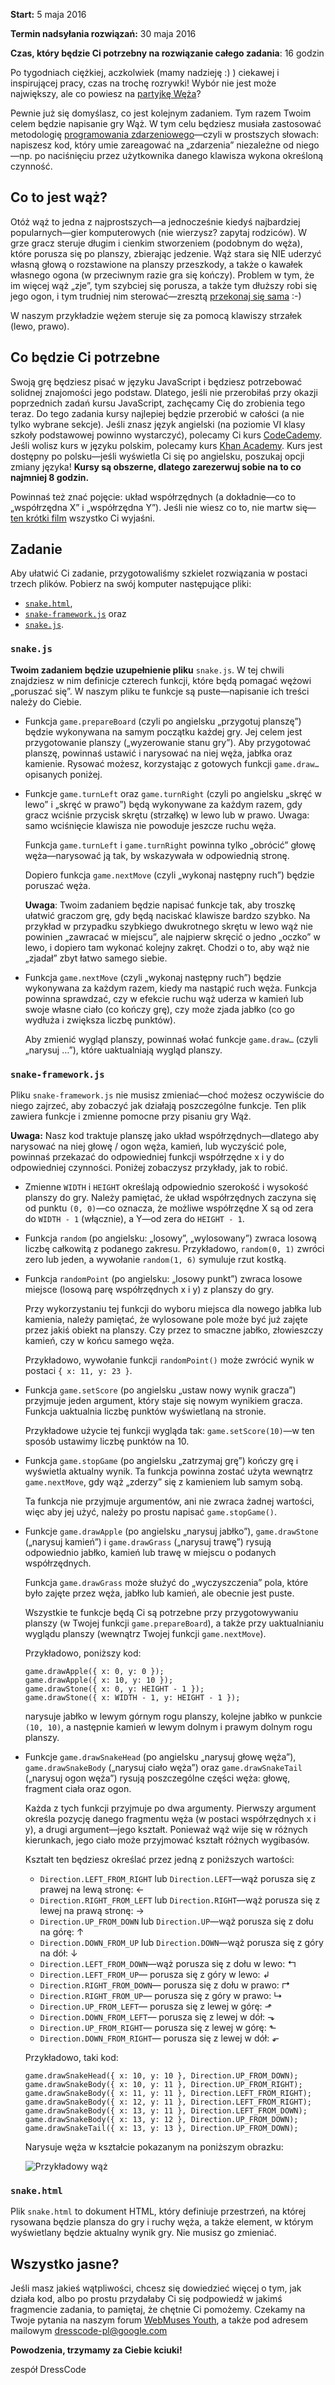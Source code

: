 **Start:** 5 maja 2016

**Termin nadsyłania rozwiązań:** 30 maja 2016

**Czas, który będzie Ci potrzebny na rozwiązanie całego zadania**: 16 godzin

Po tygodniach ciężkiej, aczkolwiek (mamy nadzieję :) ) ciekawej
i inspirującej pracy, czas na trochę rozrywki!  Wybór nie jest może
największy, ale co powiesz na [partyjkę
Węża](http://mina86.github.io/dresscode-snake/demo/snake.html)?

Pewnie już się domyślasz, co jest kolejnym zadaniem.  Tym razem Twoim
celem będzie napisanie gry Wąż.  W tym celu będziesz musiała
zastosować metodologię [programowania
zdarzeniowego](https://pl.wikipedia.org/wiki/Programowanie_sterowane_zdarzeniami)—czyli
w prostszych słowach: napiszesz kod, który umie zareagować na
„zdarzenia” niezależne od niego—np. po naciśnięciu przez użytkownika
danego klawisza wykona określoną czynność.

## Co to jest wąż?

Otóż wąż to jedna z najprostszych—a jednocześnie kiedyś najbardziej
popularnych—gier komputerowych (nie wierzysz? zapytaj rodziców).
W grze gracz steruje długim i cienkim stworzeniem (podobnym do węża),
które porusza się po planszy, zbierając jedzenie.  Wąż stara się NIE
uderzyć własną głową o rozstawione na planszy przeszkody, a także
o kawałek własnego ogona (w przeciwnym razie gra się kończy).  Problem
w tym, że im więcej wąż „zje”, tym szybciej się porusza, a także tym
dłuższy robi się jego ogon, i tym trudniej nim sterować—zresztą
[przekonaj się
sama](http://mina86.github.io/dresscode-snake/demo/snake.html) :-)

W naszym przykładzie wężem steruje się za pomocą klawiszy strzałek
(lewo, prawo).

## Co będzie Ci potrzebne

Swoją grę będziesz pisać w języku JavaScript i będziesz potrzebować
solidnej znajomości jego podstaw.  Dlatego, jeśli nie przerobiłaś przy
okazji poprzednich zadań kursu JavaScript, zachęcamy Cię do zrobienia
tego teraz.  Do tego zadania kursy najlepiej będzie przerobić
w całości (a nie tylko wybrane sekcje).  Jeśli znasz język angielski
(na poziomie VI klasy szkoły podstawowej powinno wystarczyć), polecamy
Ci kurs [CodeCademy](https://www.codecademy.com/learn/javascript).
Jeśli wolisz kurs w języku polskim, polecamy kurs [Khan
Academy](https://pl.khanacademy.org/computing/computer-programming/programming).
Kurs jest dostępny po polsku—jeśli wyświetla Ci się po angielsku,
poszukaj opcji zmiany języka!
**Kursy są obszerne, dlatego zarezerwuj sobie na to co najmniej 8 godzin.**

Powinnaś też znać pojęcie: układ współrzędnych (a dokładnie—co to
„współrzędna X” i „współrzędna Y”).  Jeśli nie wiesz co to, nie martw
się—[ten krótki
film](https://pl.khanacademy.org/math/cc-sixth-grade-math/cc-6th-negative-number-topic/cc-6th-coordinate-plane/v/the-coordinate-plane)
wszystko Ci wyjaśni.

## Zadanie

Aby ułatwić Ci zadanie, przygotowaliśmy szkielet rozwiązania w postaci
trzech plików.  Pobierz na swój komputer następujące pliki:

 *  [`snake.html`](http://mina86.github.io/dresscode-snake/files/snake.html),
 *  [`snake-framework.js`](http://mina86.github.io/dresscode-snake/files/snake-framework.js) oraz
 *  [`snake.js`](http://mina86.github.io/dresscode-snake/files/snake.js).

### `snake.js`

**Twoim zadaniem będzie uzupełnienie pliku** `snake.js`.  W tej chwili
znajdziesz w nim definicje czterech funkcji, które będą pomagać wężowi
„poruszać się”.  W naszym pliku te funkcje są puste—napisanie ich
treści należy do Ciebie.

 *  Funkcja `game.prepareBoard` (czyli po angielsku „przygotuj
    planszę”) będzie wykonywana na samym początku każdej gry.  Jej
    celem jest przygotowanie planszy („wyzerowanie stanu gry”).  Aby
    przygotować planszę, powinnaś ustawić i narysować na niej węża,
    jabłka oraz kamienie.  Rysować możesz, korzystając z gotowych
    funkcji `game.draw…` opisanych poniżej.

 *  Funkcje `game.turnLeft` oraz `game.turnRight` (czyli po angielsku
    „skręć w lewo” i „skręć w prawo”) będą wykonywane za każdym razem,
    gdy gracz wciśnie przycisk skrętu (strzałkę) w lewo lub w prawo.
    Uwaga: samo wciśnięcie klawisza nie powoduje jeszcze ruchu węża.

    Funkcja `game.turnLeft` i `game.turnRight` powinna tylko „obrócić”
    głowę węża—narysować ją tak, by wskazywała w odpowiednią stronę.

    Dopiero funkcja `game.nextMove` (czyli „wykonaj następny ruch”)
    będzie poruszać węża.

    **Uwaga**: Twoim zadaniem będzie napisać funkcje tak, aby troszkę
    ułatwić graczom grę, gdy będą naciskać klawisze bardzo szybko.  Na
    przykład w przypadku szybkiego dwukrotnego skrętu w lewo wąż nie
    powinien „zawracać w miejscu”, ale najpierw skręcić o jedno
    „oczko” w lewo, i dopiero tam wykonać kolejny zakręt.  Chodzi
    o to, aby wąż nie „zjadał” zbyt łatwo samego siebie.

 *  Funkcja `game.nextMove` (czyli „wykonaj następny ruch”) będzie
    wykonywana za każdym razem, kiedy ma nastąpić ruch węża.  Funkcja
    powinna sprawdzać, czy w efekcie ruchu wąż uderza w kamień lub
    swoje własne ciało (co kończy grę), czy może zjada jabłko (co go
    wydłuża i zwiększa liczbę punktów).

    Aby zmienić wygląd planszy, powinnaś wołać funkcje `game.draw…`
    (czyli „narysuj …”), które uaktualniają wygląd planszy.

### `snake-framework.js`

Pliku `snake-framework.js` nie musisz zmieniać—choć możesz oczywiście
do niego zajrzeć, aby zobaczyć jak działają poszczególne funkcje.  Ten
plik zawiera funkcje i zmienne pomocne przy pisaniu gry Wąż.

**Uwaga:** Nasz kod traktuje planszę jako układ współrzędnych—dlatego
aby narysować na niej głowę / ogon węża, kamień, lub wyczyścić pole,
powinnaś przekazać do odpowiedniej funkcji współrzędne x i y do odpowiedniej
czynności. Poniżej zobaczysz przykłady, jak to robić.

 *  Zmienne `WIDTH` i `HEIGHT` określają odpowiednio szerokość
    i wysokość planszy do gry.  Należy pamiętać, że układ
    współrzędnych zaczyna się od punktu `(0, 0)`—co oznacza, że
    możliwe współrzędne X są od zera do `WIDTH - 1` (włącznie),
    a Y—od zera do `HEIGHT - 1`.

 *  Funkcja `random` (po angielsku: „losowy”, „wylosowany”) zwraca
    losową liczbę całkowitą z podanego zakresu.  Przykładowo,
    `random(0, 1)` zwróci zero lub jeden, a wywołanie `random(1, 6)`
    symuluje rzut kostką.

 *  Funkcja `randomPoint` (po angielsku: „losowy punkt”) zwraca losowe
    miejsce (losową parę współrzędnych x i y) z planszy do gry.

    Przy wykorzystaniu tej funkcji do wyboru miejsca dla nowego jabłka
    lub kamienia, należy pamiętać, że wylosowane pole może być już
    zajęte przez jakiś obiekt na planszy.  Czy przez to smaczne jabłko,
    złowieszczy kamień, czy w końcu samego węża.

    Przykładowo, wywołanie funkcji `randomPoint()` może zwrócić wynik
    w postaci `{ x: 11, y: 23 }`.

 *  Funkcja `game.setScore` (po angielsku „ustaw nowy wynik gracza”)
    przyjmuje jeden argument, który staje się nowym wynikiem gracza.
    Funkcja uaktualnia liczbę punktów wyświetlaną na stronie.

    Przykładowe użycie tej funkcji wygląda tak: `game.setScore(10)`—w ten
    sposób ustawimy liczbę punktów na 10.

 *  Funkcja `game.stopGame` (po angielsku „zatrzymaj grę”) kończy grę
    i wyświetla aktualny wynik.  Ta funkcja powinna zostać użyta
    wewnątrz `game.nextMove`, gdy wąż „zderzy” się z kamieniem lub samym sobą.

    Ta funkcja nie przyjmuje argumentów, ani nie zwraca żadnej wartości,
    więc aby jej użyć, należy po prostu napisać `game.stopGame()`.

 *  Funkcje `game.drawApple` (po angielsku „narysuj jabłko”), `game.drawStone`
    („narysuj kamień”) i `game.drawGrass` („narysuj trawę”) rysują odpowiednio
    jabłko, kamień lub trawę w miejscu o podanych współrzędnych.

    Funkcja `game.drawGrass` może służyć do „wyczyszczenia” pola,
    które było zajęte przez węża, jabłko lub kamień, ale obecnie jest
    puste.

    Wszystkie te funkcje będą Ci są potrzebne przy przygotowywaniu planszy
    (w Twojej funkcji `game.prepareBoard`), a także przy uaktualnianiu
    wyglądu planszy (wewnątrz Twojej funkcji `game.nextMove`).

    Przykładowo, poniższy kod:

        game.drawApple({ x: 0, y: 0 });
        game.drawApple({ x: 10, y: 10 });
        game.drawStone({ x: 0, y: HEIGHT - 1 });
        game.drawStone({ x: WIDTH - 1, y: HEIGHT - 1 });

    narysuje jabłko w lewym górnym rogu planszy, kolejne jabłko w punkcie
    `(10, 10)`, a następnie kamień w lewym dolnym i prawym dolnym rogu planszy.

 *  Funkcje `game.drawSnakeHead` (po angielsku „narysuj głowę węża”),
    `game.drawSnakeBody` („narysuj ciało węża”) oraz `game.drawSnakeTail`
    („narysuj ogon węża”) rysują poszczególne części węża: głowę,
    fragment ciała oraz ogon.

    Każda z tych funkcji przyjmuje po dwa argumenty.  Pierwszy argument
    określa pozycję danego fragmentu węża (w postaci współrzędnych x i y),
    a drugi argument—jego kształt.  Ponieważ wąż wije się w różnych kierunkach,
    jego ciało może przyjmować kształt różnych wygibasów.

    Kształt ten będziesz określać przez jedną z poniższych wartości:

     *  `Direction.LEFT_FROM_RIGHT` lub `Direction.LEFT`—wąż porusza
        się z prawej na lewą stronę: ←
     *  `Direction.RIGHT_FROM_LEFT` lub `Direction.RIGHT`—wąż porusza
        się z lewej na prawą stronę: →
     *  `Direction.UP_FROM_DOWN` lub `Direction.UP`—wąż porusza się
        z dołu na górę: ↑
     *  `Direction.DOWN_FROM_UP` lub `Direction.DOWN`—wąż porusza się
        z góry na dół: ↓
     *  `Direction.LEFT_FROM_DOWN`—wąż porusza się z dołu w lewo: ↰
     *  `Direction.LEFT_FROM_UP`— porusza się z góry w lewo: ↲
     *  `Direction.RIGHT_FROM_DOWN`— porusza się z dołu w prawo: ↱
     *  `Direction.RIGHT_FROM_UP`— porusza się z góry w prawo: ↳
     *  `Direction.UP_FROM_LEFT`— porusza się z lewej w górę: ⬏
     *  `Direction.DOWN_FROM_LEFT`— porusza się z lewej w dół: ⬎
     *  `Direction.UP_FROM_RIGHT`— porusza się z lewej w górę: ⬑
     *  `Direction.DOWN_FROM_RIGHT`— porusza się z lewej w dół: ⬐

    Przykładowo, taki kod:

        game.drawSnakeHead({ x: 10, y: 10 }, Direction.UP_FROM_DOWN);
        game.drawSnakeBody({ x: 10, y: 11 }, Direction.UP_FROM_RIGHT);
        game.drawSnakeBody({ x: 11, y: 11 }, Direction.LEFT_FROM_RIGHT);
        game.drawSnakeBody({ x: 12, y: 11 }, Direction.LEFT_FROM_RIGHT);
        game.drawSnakeBody({ x: 13, y: 11 }, Direction.LEFT_FROM_DOWN);
        game.drawSnakeBody({ x: 13, y: 12 }, Direction.UP_FROM_DOWN);
        game.drawSnakeTail({ x: 13, y: 13 }, Direction.UP_FROM_DOWN);

    Narysuje węża w kształcie pokazanym na poniższym obrazku:

    ![Przykładowy wąż](snake-draw-example.png)

### `snake.html`

Plik `snake.html` to dokument HTML, który definiuje przestrzeń,
na której rysowana będzie plansza do gry i ruchy węża, a także
element, w którym wyświetlany będzie aktualny wynik gry.
Nie musisz go zmieniać.

## Wszystko jasne?

Jeśli masz jakieś wątpliwości, chcesz się dowiedzieć więcej o tym, jak
działa kod, albo po prostu przydałaby Ci się podpowiedź w jakimś fragmencie zadania,
to pamiętaj, że chętnie Ci pomożemy. Czekamy na Twoje pytania na naszym forum
[WebMuses Youth](https://plus.google.com/u/0/communities/116917969489436061702), a także
pod adresem mailowym dresscode-pl@google.com

**Powodzenia, trzymamy za Ciebie kciuki!**

zespół DressCode
